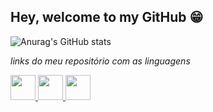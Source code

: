 ## Hey, welcome to my GitHub 😁

<!--
**VRuanFab/VRuanFab** is a ✨ _special_ ✨ repository because its `README.md` (this file) appears on your GitHub profile.

Here are some ideas to get you started:

- 🔭 I’m currently working on ...
- 🌱 I’m currently learning ...
- 👯 I’m looking to collaborate on ...
- 🤔 I’m looking for help with ...
- 💬 Ask me about ...
- 📫 How to reach me: ...
- 😄 Pronouns: ...
- ⚡ Fun fact: ...
-->

![Anurag's GitHub stats](https://github-readme-stats.vercel.app/api?username=vruanfab&theme=material-palenight&show_icons=true)

*links do meu repositório com as linguagens*

<div style="text-decoration: none;">
  
  <a href="https://github.com/VRuanFab?tab=repositories&q=&type=&language=javascript&sort=">
    <img loading="lazy" src="https://cdn.jsdelivr.net/gh/devicons/devicon@latest/icons/javascript/javascript-original.svg" width="40" height="40" />
  <a/>
  
  <a href="https://github.com/VRuanFab?tab=repositories&q=&type=&language=python&sort=">
    <img src="https://cdn.jsdelivr.net/gh/devicons/devicon@latest/icons/python/python-original.svg" width="40" height="40" />
  </a>
  
  <a href="https://www.linkedin.com/in/ruan-fabricio-340739165/">
    <img src="https://cdn.jsdelivr.net/gh/devicons/devicon@latest/icons/linkedin/linkedin-original.svg" width="40" height="40" />
  </a>
  
</div>  
